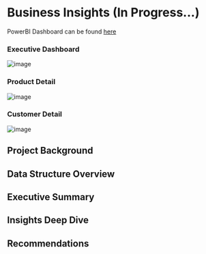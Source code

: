 # Business Insights (In Progress...)

PowerBI Dashboard can be found [here](https://github.com/ziyaanrupani/adventureworks_business_insights/tree/main/dashboard)

### Executive Dashboard
![image](https://github.com/user-attachments/assets/92a41983-970a-4d6e-968d-b0c985819964)

### Product Detail
![image](https://github.com/user-attachments/assets/e2c41009-c400-47e4-b7d4-40877c481a57)

### Customer Detail
![image](https://github.com/user-attachments/assets/a8247ab7-894b-4da4-9c29-d7daababcb96)

## Project Background
## Data Structure Overview
## Executive Summary
## Insights Deep Dive
## Recommendations

